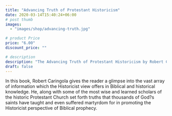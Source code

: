 ```yaml
---
title: "Advancing Truth of Protestant Historicism"
date: 2020-03-14T15:40:24+06:00
# post thumb
images:
  - "images/shop/advancing-truth.jpg"

# product Price
price: "6.00"
discount_price: ""

# description
description: "The Advancing Truth of Protestant Historicism by Robert Caringola"
draft: false
---
```



In this book, Robert Caringola gives the reader a glimpse into the vast array of information which the Historicist view offers in Biblical and historical knowledge. He, along with some of the most wise and learned scholars of the historic Protestant Church set forth truths that thousands of God?s saints have taught and even suffered martyrdom for in promoting the Historicist perspective of Biblical prophecy.